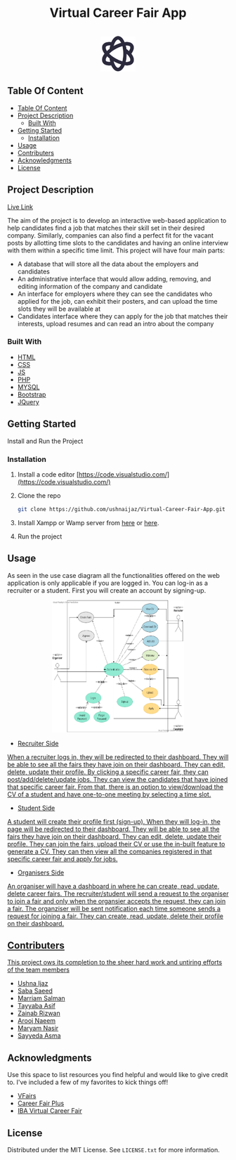 <h1 align="center">Virtual Career Fair App</h1>

<!-- PROJECT LOGO -->
<br />
<div align="center">
  <a href="https://github.com/ushnaijaz/Virtual-Career-Fair-App.git">
    <img src="uetlogo.png" alt="Logo" width="80" height="80">
  </a>
 </div>

## Table Of Content

- [Table Of Content](#table-of-content)
- [Project Description](#project-description)
  - [Built With](#built-with)
- [Getting Started](#getting-started)
  - [Installation](#installation)
- [Usage](#usage)
- [Contributers](#contributers)
- [Acknowledgments](#acknowledgments)
- [License](#license)

<!-- PROJECT DESCRIPTION -->
## Project Description

[Live Link](http://www.virtualcareerfairapp.webhoster.com.pk/)

The aim of the project is to develop an interactive web-based application to help candidates find a job that matches their skill set in their desired company. Similarly, companies can also find a perfect fit for the vacant posts by allotting time slots to the candidates and having an online interview with them within a specific time limit.
This project will have four main parts:

- A database that will store all the data about the employers and candidates
- An administrative interface that would allow adding, removing, and editing information of the company and candidate
- An interface for employers where they can see the candidates who applied for the job, can exhibit their posters, and can upload the time slots they will be available at
- Candidates interface where they can apply for the job that matches their interests, upload resumes and can read an intro about the company

### Built With

- [HTML](https://code.visualstudio.com/docs/languages/html)
- [CSS](https://code.visualstudio.com/docs/languages/html)
- [JS](https://vuejs.org/)
- [PHP](https://www.php.net/)
- [MYSQL](https://www.mysql.com/)
- [Bootstrap](https://getbootstrap.com)
- [JQuery](https://jquery.com)

<!-- GETTING STARTED -->
## Getting Started

Install and Run the Project

### Installation

1. Install a code editor [https://code.visualstudio.com/](https://code.visualstudio.com/)
2. Clone the repo

   ```sh
   git clone https://github.com/ushnaijaz/Virtual-Career-Fair-App.git
   ```

3. Install Xampp or Wamp server from [here](https://www.wampserver.com/en/) or [here](https://www.apachefriends.org/download.html).
4. Run the project

<!--HOW TO USE THE PROJECT -->
## Usage

As seen in the use case diagram all the functionalities offered on the web application is only applicable if you are logged in. You can log-in as a recruiter or a student.
First you will create an account by signing-up.

<div align="center">
   <a href="https://github.com/ushnaijaz/Virtual-Career-Fair-App.git">
<img src="usecases.png" alt="usecases" width="300" height="300">
  
</div>

- Recruiter Side

When a recruiter logs in, they will be redirected to their dashboard. They will be able to see all the fairs they have join on their dashboard. They can
edit, delete, update their profile. By clicking a specific career fair, they can post/add/delete/update jobs. They can view the candidates that have joined
that specific career fair. From that, there is an option to view/download the CV of a student and have one-to-one meeting by selecting a time slot.

- Student Side

A student will create their profile first (sign-up). When they will log-in, the page will be redirected to their dashboard.  They will be able to see all the fairs they have join on their dashboard. They can
edit, delete, update their profile. They can join the fairs, upload their CV or use the in-built feature to generate a CV. They can then view all the companies registered in
that specific career fair and apply for jobs.

- Organisers Side

An organiser will have a dashboard in where he can create, read, update, delete career fairs. The recruiter/student will send a request to the organiser to join a fair and
only when the organsier accepts the request, they can join a fair. The organziser will be sent notification each time someone sends a request for joining a fair. They can
create, read, update, delete their profile on their dashboard.

<!-- CONTRIBUTERS -->
## Contributers

This project ows its completion to the sheer hard work and untiring efforts of the team members

- [Ushna Ijaz](https://github.com/ushnaijaz)
- [Saba Saeed](https://github.com/sabasaeed8)
- [Marriam Salman](https://github.com/marriamsalman)
- [Tayyaba Asif](https://github.com/tayyaba-asif)
- [Zainab Rizwan](https://github.com/zainab-rizwan)
- [Arooj Naeem](https://github.com/arooj-naeem)
- [Maryam Nasir](https://github.com/maryamnasir65834)
- [Sayyeda Asma](https://github.com/sayyedaasma)

<!-- ACKNOWLEDGMENTS -->
## Acknowledgments

Use this space to list resources you find helpful and would like to give credit to. I've included a few of my favorites to kick things off!

- [VFairs](https://www.vfairs.com/)
- [Career Fair Plus](https://www.careerfairplus.com/)
- [IBA Virtual Career Fair](https://virtualfair.iba.edu.pk/en)

<!-- LICENSE -->
## License

Distributed under the MIT License. See `LICENSE.txt` for more information.
